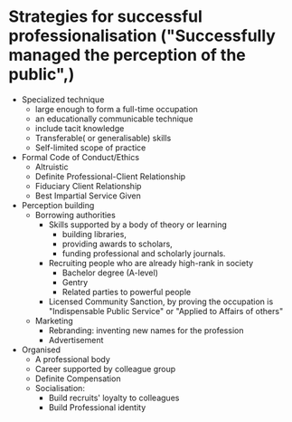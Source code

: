 # Strategies for successful professionalisation ("Successfully managed the perception of the public",)
- Specialized technique
    - large enough to form a full-time occupation
    - an educationally communicable technique
    - include tacit knowledge
    - Transferable( or generalisable) skills
    - Self-limited scope of practice
- Formal Code of Conduct/Ethics
    - Altruistic
    - Definite Professional-Client Relationship
    - Fiduciary Client Relationship
    - Best Impartial Service Given
- Perception building
    - Borrowing authorities
        - Skills supported by a body of theory or learning
            - building libraries, 
            - providing awards to scholars, 
            - funding professional and scholarly journals. 
        - Recruiting people who are already high-rank in society
            - Bachelor degree  (A-level)
            - Gentry
            - Related parties to powerful people
        - Licensed Community Sanction, by proving the occupation is "Indispensable Public Service" or "Applied to Affairs of others"
    - Marketing
        - Rebranding: inventing new names for the profession
        - Advertisement
- Organised 
    - A professional body 
    - Career supported by colleague group
    - Definite Compensation
    - Socialisation: 
        - Build recruits' loyalty to colleagues
        - Build Professional identity    
